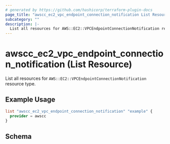 ```yaml
---
# generated by https://github.com/hashicorp/terraform-plugin-docs
page_title: "awscc_ec2_vpc_endpoint_connection_notification List Resource - terraform-provider-awscc"
subcategory: ""
description: |-
  List all resources for AWS::EC2::VPCEndpointConnectionNotification resource type.
---
```


# awscc_ec2_vpc_endpoint_connection_notification (List Resource)

List all resources for `AWS::EC2::VPCEndpointConnectionNotification` resource type.

## Example Usage

```terraform
list "awscc_ec2_vpc_endpoint_connection_notification" "example" {
  provider = awscc
}
```

<!-- schema generated by tfplugindocs -->
## Schema
